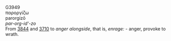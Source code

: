 <body>
  <p>G3949<br>  παροργίζω  <br> parorgizō  <br><i>par-org-id‘-zo </i><br>From <a href="g3844.htm">3844</a> and <a href="g3710.htm">3710</a>  to <i>anger</i> <i>alongside</i>, that is, <i>enrage:</i> - anger, provoke to wrath.<br></p>
 </body>